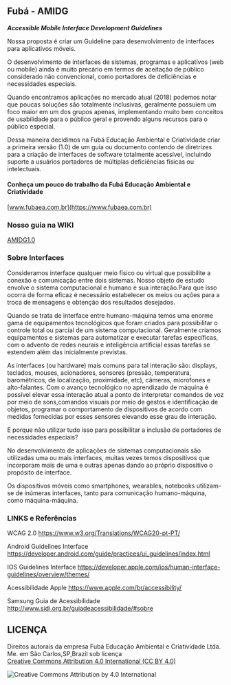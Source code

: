 ## Fubá - AMIDG
__*Accessible Mobile Interface Development Guidelines*__ 

Nossa proposta é criar um Guideline para desenvolvimento de interfaces para aplicativos móveis.

O desenvolvimento de interfaces de sistemas, programas e aplicativos (web ou mobile) ainda é muito precário em termos de aceitação de público considerado não convencional, como portadores de deficiências e necessidades especiais.

Quando encontramos aplicações no mercado atual (2018) podemos notar que poucas soluções são totalmente inclusivas, geralmente possuiem um foco maior em um dos grupos apenas, implementando muito bem conceitos de usabilidade para o público geral e provendo alguns recursos para o público especial.

Dessa maneira decidimos na Fubá Educação Ambiental e Criatividade criar a primeira versão (1.0) de um guia ou documento contendo de diretrizes para a criação de interfaces de software totalmente acessível, incluindo suporte a usuários portadores de  múltiplas deficiências físicas ou intelectuais. 

#### Conheça um pouco do trabalho da Fubá Educação Ambiental e Criatividade

[www.fubaea.com.br](https://www.fubaea.com.br)


### Nosso guia na WIKI 

[AMIDG1.0](https://github.com/fubaea/AMIDG/wiki)


### Sobre Interfaces

Consideramos interface qualquer meio físico ou virtual que possibilite a conexão e comunicação entre dois sistemas. Nosso objeto de estudo envolve o sistema computacional e humano e sua interação.Para que isso ocorra de forma eficaz é necessário estabelecer os meios ou ações para a troca de mensagens e obtenção dos resultados desejados.

Quando se trata de interface entre humano-máquina temos uma enorme gama de equipamentos tecnológicos que foram criados para possibilitar o controle total ou parcial de um sistema computacional. Geralmente criamos equipamentos e sistemas para automatizar e executar tarefas específicas, com o advento de redes neurais e inteligência artificial essas tarefas se estendem além das inicialmente previstas.

As interfaces (ou hardware) mais comuns para tal interação são: displays, teclados, mouses, acionadores, sensores (pressão, temperatura, baromètricos, de localização, proximidade, etc), câmeras, microfones e alto-falantes. Com o avanço tecnológico no aprendizado de máquina é possível elevar essa interação atual a ponto de interpretar comandos de voz por meio de sons,comandos visuais por meio de gestos e identificação de objetos, programar o comportamento de dispositivos de acordo com medidas fornecidas por esses sensores elevando esse grau de interação. 

E porque não utilizar tudo isso para possibilitar a inclusão de portadores de necessidades especiais?

No desenvolvimento de aplicações de sistemas computacionais são utilizadas uma ou mais interfaces, muitas vezes temos dispositivos que incorporam mais de uma e outras apenas dando ao próprio dispositivo o propósito de interface.

Os dispositivos móveis como smartphones, wearables, notebooks utilizam-se de inúmeras interfaces, tanto para comunicação humano-máquina, como máquina-máquina.

### LINKS e Referências

WCAG 2.0
https://www.w3.org/Translations/WCAG20-pt-PT/


Android Guidelines Interface
https://developer.android.com/guide/practices/ui_guidelines/index.html


IOS Guidelines Interface
https://developer.apple.com/ios/human-interface-guidelines/overview/themes/


Acessibilidade Apple
https://www.apple.com/br/accessibility/


Samsung Guia de Acessibilidade
http://www.sidi.org.br/guiadeacessibilidade/#sobre


## LICENÇA

Direitos autorais da empresa Fubá Educação Ambiental e Criatividade Ltda. Me. em São Carlos,SP,Brazil sob licença  
[Creative Commons Attribution 4.0 International (CC BY 4.0)](http://creativecommons.org/licenses/by/4.0/)

![Creative Commons Attribution by 4.0 International](https://i.creativecommons.org/l/by/4.0/88x31.png)

